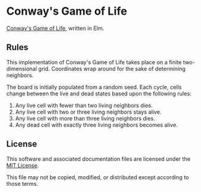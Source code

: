 # Conway's Game of Life
[Conway's Game of Life](https://wikipedia.org/wiki/Conway%27s_Game_of_Life),
written in Elm.

## Rules
This implementation of Conway's Game of Life takes place on a finite
two-dimensional grid. Coordinates wrap around for the sake of determining
neighbors.

The board is initially populated from a random seed. Each cycle, cells change
between the live and dead states based upon the following rules:
1. Any live cell with fewer than two living neighbors dies.
2. Any live cell with two or three living neighbors stays alive.
3. Any live cell with more than three living neighbors dies.
4. Any dead cell with exactly three living neighbors becomes alive.

## License
This software and associated documentation files are licensed under the
[MIT License](https://opensource.org/licenses/MIT).

This file may not be copied, modified, or distributed except according to
those terms.
